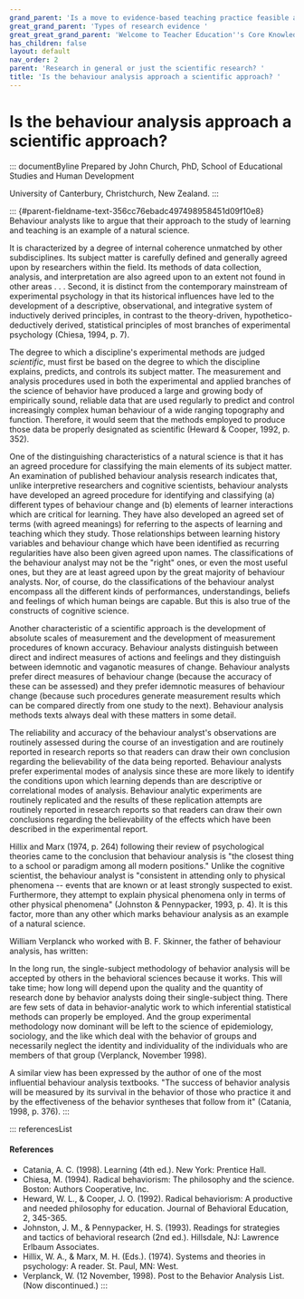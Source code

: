```yaml
---
grand_parent: 'Is a move to evidence-based teaching practice feasible at this time? '
great_grand_parent: 'Types of research evidence '
great_great_grand_parent: 'Welcome to Teacher Education''s Core Knowledge and Skills.'
has_children: false
layout: default
nav_order: 2
parent: 'Research in general or just the scientific research? '
title: 'Is the behaviour analysis approach a scientific approach? '
---
```

# Is the behaviour analysis approach a scientific approach? 


::: documentByline
Prepared by John Church, PhD, School of Educational Studies and Human
Development

University of Canterbury, Christchurch, New Zealand.
:::

::: {#parent-fieldname-text-356cc76ebadc497498958451d09f10e8}
Behaviour analysts like to argue that their approach to the study of
learning and teaching is an example of a natural science.

It is characterized by a degree of internal coherence unmatched by other
subdisciplines. Its subject matter is carefully defined and generally
agreed upon by researchers within the field. Its methods of data
collection, analysis, and interpretation are also agreed upon to an
extent not found in other areas . . . Second, it is distinct from the
contemporary mainstream of experimental psychology in that its
historical influences have led to the development of a descriptive,
observational, and integrative system of inductively derived principles,
in contrast to the theory-driven, hypothetico-deductively derived,
statistical principles of most branches of experimental psychology
(Chiesa, 1994, p. 7).

The degree to which a discipline\'s experimental methods are judged
*scientific*, must first be based on the degree to which the discipline
explains, predicts, and controls its subject matter. The measurement and
analysis procedures used in both the experimental and applied branches
of the science of behavior have produced a large and growing body of
empirically sound, reliable data that are used regularly to predict and
control increasingly complex human behaviour of a wide ranging
topography and function. Therefore, it would seem that the methods
employed to produce those data be properly designated as scientific
(Heward & Cooper, 1992, p. 352).

One of the distinguishing characteristics of a natural science is that
it has an agreed procedure for classifying the main elements of its
subject matter. An examination of published behaviour analysis research
indicates that, unlike interpretive researchers and cognitive
scientists, behaviour analysts have developed an agreed procedure for
identifying and classifying (a) different types of behaviour change and
(b) elements of learner interactions which are critical for learning.
They have also developed an agreed set of terms (with agreed meanings)
for referring to the aspects of learning and teaching which they study.
Those relationships between learning history variables and behaviour
change which have been identified as recurring regularities have also
been given agreed upon names. The classifications of the behaviour
analyst may not be the "right" ones, or even the most useful ones, but
they are at least agreed upon by the great majority of behaviour
analysts. Nor, of course, do the classifications of the behaviour
analyst encompass all the different kinds of performances,
understandings, beliefs and feelings of which human beings are capable.
But this is also true of the constructs of cognitive science.

Another characteristic of a scientific approach is the development of
absolute scales of measurement and the development of measurement
procedures of known accuracy. Behaviour analysts distinguish between
direct and indirect measures of actions and feelings and they
distinguish between idemnotic and vaganotic measures of change.
Behaviour analysts prefer direct measures of behaviour change (because
the accuracy of these can be assessed) and they prefer idemnotic
measures of behaviour change (because such procedures generate
measurement results which can be compared directly from one study to the
next). Behaviour analysis methods texts always deal with these matters
in some detail.

The reliability and accuracy of the behaviour analyst's observations are
routinely assessed during the course of an investigation and are
routinely reported in research reports so that readers can draw their
own conclusion regarding the believability of the data being reported.
Behaviour analysts prefer experimental modes of analysis since these are
more likely to identify the conditions upon which learning depends than
are descriptive or correlational modes of analysis. Behaviour analytic
experiments are routinely replicated and the results of these
replication attempts are routinely reported in research reports so that
readers can draw their own conclusions regarding the believability of
the effects which have been described in the experimental report.

Hillix and Marx (1974, p. 264) following their review of psychological
theories came to the conclusion that behaviour analysis is "the closest
thing to a school or paradigm among all modern positions." Unlike the
cognitive scientist, the behaviour analyst is "consistent in attending
only to physical phenomena -- events that are known or at least strongly
suspected to exist. Furthermore, they attempt to explain physical
phenomena only in terms of other physical phenomena" (Johnston &
Pennypacker, 1993, p. 4). It is this factor, more than any other which
marks behaviour analysis as an example of a natural science.

William Verplanck who worked with B. F. Skinner, the father of behaviour
analysis, has written:

In the long run, the single-subject methodology of behavior analysis
will be accepted by others in the behavioral sciences because it works.
This will take time; how long will depend upon the quality and the
quantity of research done by behavior analysts doing their
single-subject thing. There are few sets of data in behavior-analytic
work to which inferential statistical methods can properly be employed.
And the group experimental methodology now dominant will be left to the
science of epidemiology, sociology, and the like which deal with the
behavior of groups and necessarily neglect the identity and
individuality of the individuals who are members of that group
(Verplanck, November 1998).

A similar view has been expressed by the author of one of the most
influential behaviour analysis textbooks. "The success of behavior
analysis will be measured by its survival in the behavior of those who
practice it and by the effectiveness of the behavior syntheses that
follow from it" (Catania, 1998, p. 376).
:::

::: referencesList
#### References

-   Catania, A. C. (1998). Learning (4th ed.). New York: Prentice Hall.
-   Chiesa, M. (1994). Radical behaviorism: The philosophy and the
    science. Boston: Authors Cooperative, Inc.
-   Heward, W. L., & Cooper, J. O. (1992). Radical behaviorism: A
    productive and needed philosophy for education. Journal of
    Behavioral Education, 2, 345-365.
-   Johnston, J. M., & Pennypacker, H. S. (1993). Readings for
    strategies and tactics of behavioral research (2nd ed.). Hillsdale,
    NJ: Lawrence Erlbaum Associates.
-   Hillix, W. A., & Marx, M. H. (Eds.). (1974). Systems and theories in
    psychology: A reader. St. Paul, MN: West.
-   Verplanck, W. (12 November, 1998). Post to the Behavior Analysis
    List. (Now discontinued.)
:::
